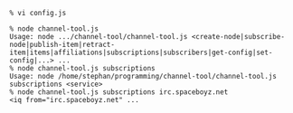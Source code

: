     % vi config.js
    
    % node channel-tool.js 
    Usage: node .../channel-tool/channel-tool.js <create-node|subscribe-node|publish-item|retract-item|items|affiliations|subscriptions|subscribers|get-config|set-config|...> ...
    % node channel-tool.js subscriptions
    Usage: node /home/stephan/programming/channel-tool/channel-tool.js subscriptions <service>
    % node channel-tool.js subscriptions irc.spaceboyz.net
    <iq from="irc.spaceboyz.net" ...
